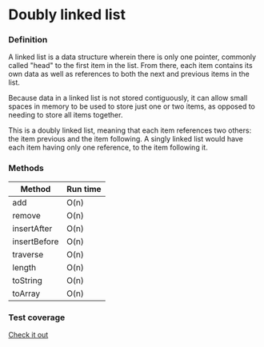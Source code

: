 # Doubly linked list


### Definition

A linked list is a data structure wherein there is only one pointer, commonly called "head" to the first item in the list. From there, each item contains its own data as well as references to both the next and previous items in the list.

Because data in a linked list is not stored contiguously, it can allow small spaces in memory to be used to store just one or two items, as opposed to needing to store all items together.

This is a doubly linked list, meaning that each item references two others: the item previous and the item following. A singly linked list would have each item having only one reference, to the item following it.


### Methods

Method      | Run time
---         | ---
add         | O(n)
remove      | O(n)
insertAfter | O(n)
insertBefore| O(n)
traverse    | O(n)
length      | O(n)
toString    | O(n)
toArray     | O(n)

### Test coverage

[Check it out](https://heatherbooker.github.io/dataStructures/coverage/doublyLinkedList/index.html)
